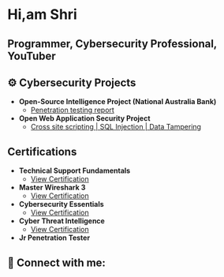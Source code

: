 <h1>Hi,am Shri
</h1>
<h2>Programmer, Cybersecurity Professional, YouTuber</h2>

<h2>⚙️ Cybersecurity Projects</h2>

- <b>Open-Source Intelligence Project (National Australia Bank)</b>
  - <a href="https://github.com/joshmadakor1/Algorithms-Practice">Penetration testing report</a>
- <b>Open Web Application Security Project</b>
  - <a href="https://github.com/joshmadakor1/Sentinel-Lab">Cross site scripting | SQL Injection | Data Tampering</a>

<h2>Certifications</h2>

- <b>Technical Support Fundamentals</b>
  - <a href="https://www.coursera.org/account/accomplishments/verify/AXZ4K8RTT6GK?utm_source=link&utm_medium=certificate&utm_content=cert_image&utm_campaign=sharing_cta&utm_product=course">View Certification</a>
- <b>Master Wireshark 3</b>
  - <a href="https://codered.eccouncil.org/certificate/def32d5f-2f73-4410-950d-8fb56ceea58e?logged=true">View Certification</a>
- <b>Cybersecurity Essentials</b>
  - <a href="https://www.credly.com/badges/571a7dd4-8518-411c-8675-1cc47a95268b?source=linked_in_profile">View Certification</a>
- <b>Cyber Threat Intelligence</b>
  - <a href="https://www.coursera.org/account/accomplishments/verify/XXFASX5NUXM2?utm_source=link&utm_medium=certificate&utm_content=cert_image&utm_campaign=sharing_cta&utm_product=course">View Certification</a>
- <b>Jr Penetration Tester</b>








<h2> 🤳 Connect with me:</h2>




[linkedin]: https://linkedin.com/in/joshmadakor

<!--
**joshmadakor1/joshmadakor1** is a ✨ _special_ ✨ repository because its `README.md` (this file) appears on your GitHub profile.

Here are some ideas to get you started:

- 🔭 I’m currently working on ...
- 🌱 I’m currently learning ...
- 👯 I’m looking to collaborate on ...
- 🤔 I’m looking for help with ...
- 💬 Ask me about ...
- 📫 How to reach me: ...
- 😄 Pronouns: ...
- ⚡ Fun fact: ...
-->
